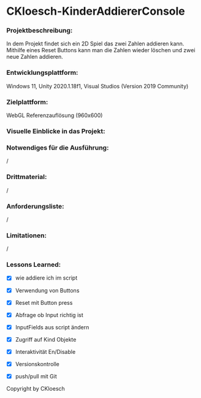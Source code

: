 # CKloesch-KinderAddiererConsole

### Projektbeschreibung: 
In dem Projekt findet sich ein 2D Spiel das zwei Zahlen addieren kann. Mithilfe eines Reset Buttons kann man die Zahlen wieder löschen und zwei neue Zahlen addieren. 

### Entwicklungsplattform: 
Windows 11, Unity 2020.1.18f1, Visual Studios (Version 2019 Community)

### Zielplattform: 
WebGL Referenzauflösung (960x600) 

### Visuelle Einblicke in das Projekt: 


### Notwendiges für die Ausführung: 
/

### Drittmaterial: 
/

### Anforderungsliste:  
/

### Limitationen:
/

### Lessons Learned:
- [x] wie addiere ich im script
- [x] Verwendung von Buttons
- [x] Reset mit Button press
- [x] Abfrage ob Input richtig ist
- [x] InputFields aus script ändern
- [x] Zugriff auf Kind Objekte
- [x] Interaktivität En/Disable
- [x] Versionskontrolle
- [x] push/pull mit Git


Copyright by CKloesch
